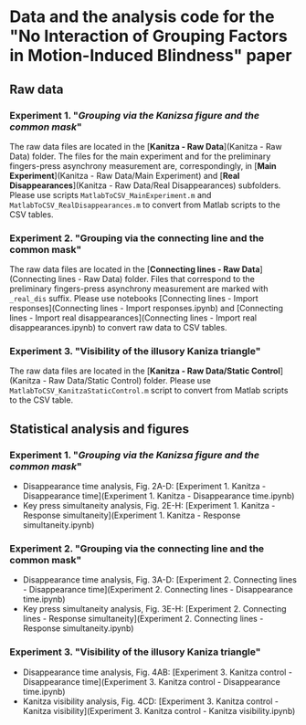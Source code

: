 # Data and the analysis code for the "No Interaction of Grouping Factors in Motion-Induced Blindness" paper

## Raw data
### Experiment 1. "_Grouping via the Kanizsa figure and the common mask_"
The raw data files are located in the [__Kanitza - Raw Data__](Kanitza - Raw Data) folder. The files for the main experiment and for the preliminary fingers-press asynchrony measurement are, correspondingly, in [__Main Experiment__](Kanitza - Raw Data/Main Experiment) and [__Real Disappearances__](Kanitza - Raw Data/Real Disappearances) subfolders. Please use scripts `MatlabToCSV_MainExperiment.m` and `MatlabToCSV_RealDisappearances.m` to convert from Matlab scripts to the CSV tables.

### Experiment 2. "__Grouping via the connecting line and the common mask__"
The raw data files are located in the [__Connecting lines - Raw Data__](Connecting lines - Raw Data) folder. Files that correspond to the preliminary fingers-press asynchrony measurement are marked with `_real_dis` suffix. Please use notebooks [Connecting lines - Import responses](Connecting lines - Import responses.ipynb) and [Connecting lines - Import real disappearances](Connecting lines - Import real disappearances.ipynb) to convert raw data to CSV tables.

### Experiment 3. "__Visibility of the illusory Kaniza triangle__"
The raw data files are located in the [__Kanitza - Raw Data/Static Control__](Kanitza - Raw Data/Static Control) folder. Please use `MatlabToCSV_KanitzaStaticControl.m` script to convert from Matlab scripts to the CSV table.

## Statistical analysis and figures
### Experiment 1. "_Grouping via the Kanizsa figure and the common mask_"
* Disappearance time analysis, Fig. 2A-D: [Experiment 1. Kanitza - Disappearance time](Experiment 1. Kanitza - Disappearance time.ipynb)
* Key press simultaneity analysis, Fig. 2E-H: [Experiment 1. Kanitza - Response simultaneity](Experiment 1. Kanitza - Response simultaneity.ipynb)

### Experiment 2. "__Grouping via the connecting line and the common mask__"
* Disappearance time analysis, Fig. 3A-D: [Experiment 2. Connecting lines - Disappearance time](Experiment 2. Connecting lines - Disappearance time.ipynb)
* Key press simultaneity analysis, Fig. 3E-H: [Experiment 2. Connecting lines - Response simultaneity](Experiment 2. Connecting lines - Response simultaneity.ipynb)

### Experiment 3. "__Visibility of the illusory Kaniza triangle__"
* Disappearance time analysis, Fig. 4AB: [Experiment 3. Kanitza control - Disappearance time](Experiment 3. Kanitza control - Disappearance time.ipynb)
* Kanitza visibility analysis, Fig. 4CD: [Experiment 3. Kanitza control - Kanitza visibility](Experiment 3. Kanitza control - Kanitza visibility.ipynb)